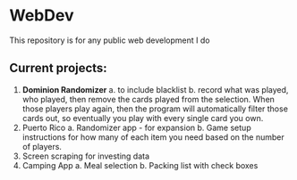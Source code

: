 # WebDev
This repository is for any public web development I do


## Current projects: 
1. **Dominion Randomizer**
  a. to include blacklist
  b. record what was played, who played, then remove the cards played from the selection. When those players play again, then the program will automatically filter those cards out, so eventually you play with every single card you own. 
2. Puerto Rico
  a. Randomizer app - for expansion
  b. Game setup instructions for how many of each item you need based on the number of players.
3. Screen scraping for investing data
4. Camping App
  a. Meal selection
  b. Packing list with check boxes
  
  
